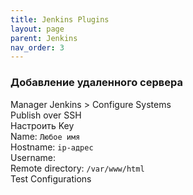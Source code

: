 ```yaml
---
title: Jenkins Plugins
layout: page
parent: Jenkins
nav_order: 3
---
```

### Добавление удаленного сервера
Manager Jenkins > Configure Systems  
Publish over SSH  
Настроить Key  
Name: `Любое имя`  
Hostname: `ip-адрес`  
Username:  
Remote directory: `/var/www/html`  
Test Configurations  